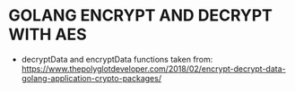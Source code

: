 # GOLANG ENCRYPT AND DECRYPT WITH AES

- decryptData and encryptData functions taken from:
https://www.thepolyglotdeveloper.com/2018/02/encrypt-decrypt-data-golang-application-crypto-packages/
